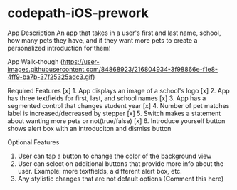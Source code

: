 # codepath-iOS-prework

App Description
An app that takes in a user's first and last name, school, how many pets they have, and if they want more pets to create a
personalized introduction for them!

App Walk-though
(https://user-images.githubusercontent.com/84868923/216804934-3f98866e-f1e8-4ff9-ba7b-37f25325adc3.gif)

Required Features
[x] 1. App displays an image of a school's logo
[x] 2. App has three textfields for first, last, and school names
[x] 3. App has a segmented control that changes student year
[x] 4. Number of pet matches label is increased/decreased by stepper
[x] 5. Switch makes a statement about wanting more pets or not(true/false)
[x] 6. Introduce yourself button shows alert box with an introduciton and dismiss button

Optional Features
1. User can tap a button to change the color of the background view
3. User can select on additional buttons that provide more info about the user. Example: more textfields, a different alert box, etc.
4. Any stylistic changes that are not default options (Comment this here)
